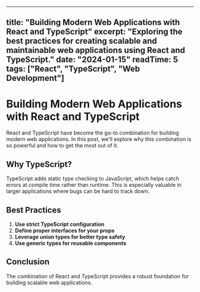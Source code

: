 
---
title: "Building Modern Web Applications with React and TypeScript"
excerpt: "Exploring the best practices for creating scalable and maintainable web applications using React and TypeScript."
date: "2024-01-15"
readTime: 5
tags: ["React", "TypeScript", "Web Development"]
---

# Building Modern Web Applications with React and TypeScript

React and TypeScript have become the go-to combination for building modern web applications. In this post, we'll explore why this combination is so powerful and how to get the most out of it.

## Why TypeScript?

TypeScript adds static type checking to JavaScript, which helps catch errors at compile time rather than runtime. This is especially valuable in larger applications where bugs can be hard to track down.

## Best Practices

1. **Use strict TypeScript configuration**
2. **Define proper interfaces for your props**
3. **Leverage union types for better type safety**
4. **Use generic types for reusable components**

## Conclusion

The combination of React and TypeScript provides a robust foundation for building scalable web applications.
